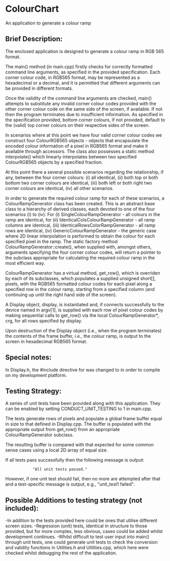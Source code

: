 # ColourChart
An application to generate a colour ramp

Brief Description:
------------------

The enclosed application is designed to generate a colour ramp in RGB 565 format.

The main() method (in main.cpp) firstly checks for correctly formatted command line arguments, as specified 
in the provided specification. Each corner colour code, in RGB565 format, may be represented as
a hexadecimal or a decimal, and it is permitted that different arguments can be provided in 
different formats.

Once the validity of the command line arguments are checked, main() attempts to substitute 
any invalid corner colour codes provided with the other corner colour code on the same side 
of the screen, if available. If not then the program terminates due to insufficient information. 
As specified in the specification provided, bottom corner colours, if not provided, default to 
the (valid) top corner colours on their respective sides of the screen.

In scenarios where at this point we have four valid corner colour codes we construct four
ColourRGB565 objects - objects that encapsulate the encoded colour information of a pixel
in RGB565 format and make it available through accessors. The class also possesses a static 
method interpolate() which linearly interpolates between two specified ColourRGB565 objects
by a specified fraction.

At this point there a several possible scenarios regarding the relationship, if any, between the
four corner colours: (i) all identical, (ii) both top or both bottom two corner colours are identical, 
(iii) both left or both right two corner colours are identical, (iv) all other scenarios.

In order to generate the required colour ramp for each of these scenarios, a ColourRampGenerator
class has been created. This is an abstract base class to a hierarchy of derived classes, each devoted
to one of the four scenarios (i) to (iv): For (i) SingleColourRampGenerator - all colours in the ramp 
are identical, for (ii) IdenticalColsColourRampGenerator - all ramp columns are identical, (iii)
IdenticalRowsColorRampGenerator - all ramp rows are identical, (iv) GenericColourRampGenerator - the
generic case where 2D linear interpolation is performed to obtain the colour for each specified pixel
in the ramp. The static factory method ColourRampGenerator::create(), when supplied with, amongst others,
arguments specifying the four corner colour codes, will return a pointer to the subclass
appropriate for calculating the required colour ramp in the most efficient way.

ColourRampGenerator has a virtual method, get_row(), which is overriden by each of its subclasses,
which populates a supplied unsigned short[], pixels, with the RGB565 formatted colour codes
for each pixel along a specified row in the colour ramp, starting from a specified column (and
continuing up until the right hand side of the screen). 

A Display object, display, is instantiated and, if connects successfully to the device named in argv[1], is 
supplied with each row of pixel colour codes by making sequential calls to get_row() via the local 
ColourRampGenerator*, crg, for all rows specified by display.

Upon destruction of the Display object (i.e., when the program terminates) the contents of the
frame buffer, i.e., the colour ramp, is output to the screen in hexadecimal RGB565 format.

Special notes:
--------------
In Display.h, the #include directive for <cmemory> was changed to <memory> in order
to compile on my development platform.

Testing Strategy:
-----------------
A series of unit tests have been provided along with this application. They can be
enabled by setting CONDUCT_UNIT_TESTING to 1 in main.cpp.

The tests generate rows of pixels and populate a global frame buffer equal in size
to that defined in Display.cpp. The buffer is populated with the appropriate
output from get_row() from an appropriate ColourRampGenerator subclass.

The resulting buffer is compared with that expected for some common sense cases
using a local 2D array of equal size.

If all tests pass successfully then the following message is output:

				"All unit tests passed."
				
However, if one unit test should fail, then no more are attempted after that
and a test-specific message is output, e.g., "unit_test1 failed".

Possible Additions to testing strategy (not included):
------------------------------------------------------
-In addition to the tests provided here could be ones that utilise different
screen sizes.
-Regression (unit) tests, identical in structure to those provided, but for more complex, 
less obvious, cases could be added whilst development continues.
-Whilst difficult to test user input into main() through unit tests, one
could generate unit tests to check the conversion and validity functions
in Utilities.h and Utilities.cpp, which here were checked whilst debugging the
rest of the application.
